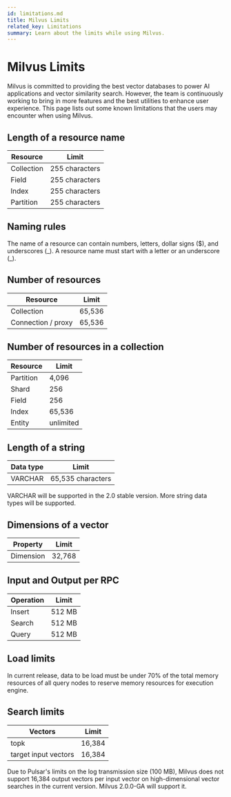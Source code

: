 ```yaml
---
id: limitations.md
title: Milvus Limits
related_key: Limitations
summary: Learn about the limits while using Milvus.
---
```

# Milvus Limits

Milvus is committed to providing the best vector databases to power AI applications and vector similarity search. However, the team is continuously working to bring in more features and the best utilities to enhance user experience. This page lists out some known limitations that the users may encounter when using Milvus.

## Length of a resource name

| Resource      | Limit  |
| ----------- | ----------- |
| Collection      | 255 characters      |
| Field   | 255 characters        |
| Index   | 255 characters       |
| Partition   | 255  characters      |

## Naming rules

The name of a resource can contain numbers, letters, dollar signs ($), and underscores (\_). A resource name must start with a letter or an underscore (_).

## Number of resources

| Resource      | Limit |
| ----------- | ----------- |
| Collection     | 65,536       |
| Connection / proxy   | 65,536        |

## Number of resources in a collection

| Resource     | Limit|
| ----------- | ----------- |
| Partition      | 4,096       |
| Shard   | 256        |
| Field   | 256        |
| Index   | 65,536        |
| Entity   | unlimited        |

## Length of a string 
| Data type      | Limit  |
| ----------- | ----------- |
| VARCHAR      | 65,535 characters       |

<div class="alert note">
VARCHAR will be supported in the 2.0 stable version. More string data types will be supported.
</div>


## Dimensions of a vector
| Property      | Limit |
| ----------- | ----------- |
| Dimension      | 32,768       |

## Input and Output per RPC
| Operation      | Limit |
| ----------- | ----------- |
| Insert      | 512 MB    |
| Search   | 512 MB     |
| Query   | 512 MB      |

## Load limits
In current release, data to be load must be under 70% of the total memory resources of all query nodes to reserve memory resources for execution engine.

## Search limits
| Vectors      | Limit |
| ----------- | ----------- |
| topk   | 16,384       |
| target input vectors    | 16,384       |

<div class="alert note">
Due to Pulsar's limits on the log transmission size (100 MB), Milvus does not support 16,384 output vectors per input vector on high-dimensional vector searches in the current version. Milvus 2.0.0-GA will support it.
</div>
